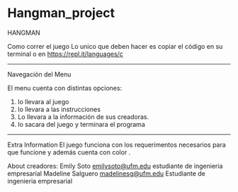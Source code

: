 # Hangman_project
HANGMAN

Como correr el juego
Lo unico que deben hacer es copiar el código en su terminal o en https://repl.it/languages/c 
_________________________________________________________

Navegación del Menu

  El menu cuenta con distintas opciones:
  1. lo llevara al juego
  2. lo llevara a las instrucciones
  3. Lo llevara a la información de sus creadoras.
  4. lo sacara del juego y terminara el programa
  _____________________________________________________
Extra Information
El juego funciona con los requerimentos necesarios para que funcione y además cuenta con color .

About
creadores:
Emily Soto  emilysoto@ufm.edu estudiante de ingenieria empresarial
Madeline Salguero madelinesg@ufm.edu  Estudiante de ingenieria empresarial
